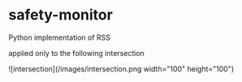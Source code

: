 # safety-monitor
Python implementation of RSS

applied only to the following intersection

![intersection](/images/intersection.png width="100" height="100")
